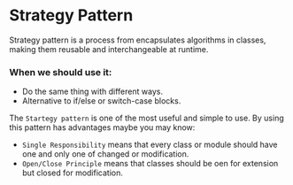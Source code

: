 # Strategy Pattern

Strategy pattern is a process from encapsulates algorithms in classes, making them reusable and interchangeable at runtime.

### When we should use it:
 - Do the same thing with different ways.
 - Alternative to if/else or switch-case blocks.

The `Startegy pattern` is one of the most useful and simple to use. By using this pattern has advantages maybe you may know:
 * `Single Responsibility` means that every class or module should have one and only one of changed or modification.
 * `Open/Close Principle` means that classes should be oen for extension but closed for modification.

